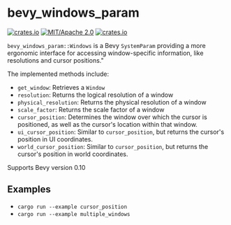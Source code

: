 # bevy_windows_param

[![crates.io](https://img.shields.io/crates/v/bevy_windows_param)](https://crates.io/crates/bevy_windows_param)
[![MIT/Apache 2.0](https://img.shields.io/badge/license-MIT%2FApache-blue.svg)](https://github.com/ickshonpe/bevy_windows_param)
[![crates.io](https://img.shields.io/crates/d/bevy_windows_param)](https://crates.io/crates/bevy_windows_param)

`bevy_windows_param::Windows` is a Bevy `SystemParam` providing a more ergonomic interface for accessing window-specific information, like resolutions and cursor positions."

The implemented methods include:

* `get_window`: Retrieves a `Window`
* `resolution`: Returns the logical resolution of a window
* `physical_resolution`: Returns the physical resolution of a window
* `scale_factor`: Returns the scale factor of a window 
* `cursor_position`:  Determines the window over which the cursor is positioned, as well as the cursor's location within that window.
* `ui_cursor_position`: Similar to `cursor_position`, but returns the cursor's position in UI coordinates.
* `world_cursor_position`: Similar to `cursor_position`, but returns the cursor's position in world coordinates.

Supports Bevy version 0.10

## Examples        

* ```cargo run --example cursor_position```
* ```cargo run --example multiple_windows```




